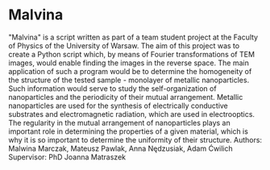 # Malvina
"Malvina" is a script written as part of a team student project at the Faculty of Physics of the University of Warsaw. 
The aim of this project was to create a Python script which, by means of Fourier transformations of TEM images, would enable finding the images in the reverse space. The main application of such a program would be to determine the homogeneity of the structure of the tested sample - monolayer of metallic nanoparticles. Such information would serve to study the self-organization of nanoparticles and the periodicity of their mutual arrangement. 
Metallic nanoparticles are used for the synthesis of electrically conductive substrates and electromagnetic radiation, which are used in electrooptics. The regularity in the mutual arrangement of nanoparticles plays an important role in determining the properties of a given material, which is why it is so important to determine the uniformity of their structure.
Authors: Malwina Marczak, Mateusz Pawlak, Anna Nędzusiak, Adam Ćwilich 
Supervisor: PhD Joanna Matraszek 
